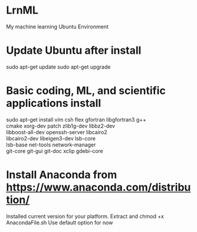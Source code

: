 # LrnML
My machine learning Ubuntu Environment

# Update Ubuntu after install

sudo apt-get update
sudo apt-get upgrade

# Basic coding, ML, and scientific applications install
sudo apt-get install vim csh flex gfortran libgfortran3 g++ \
                     cmake xorg-dev patch zlib1g-dev libbz2-dev \
                     libboost-all-dev openssh-server libcairo2 \
                     libcairo2-dev libeigen3-dev lsb-core \
                     lsb-base net-tools network-manager \
                     git-core git-gui git-doc xclip gdebi-core
                     
# Install Anaconda from https://www.anaconda.com/distribution/
Installed current version for your platform. Extract and chmod +x AnacondaFile.sh
Use default option for now
